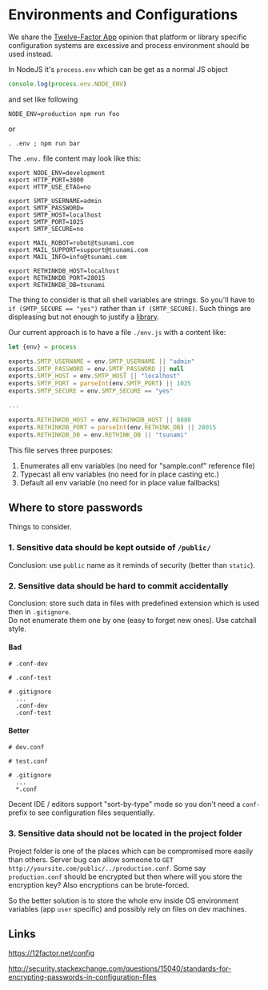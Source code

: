 # Environments and Configurations

We share the [Twelve-Factor App](https://12factor.net/config) opinion that platform or library specific configuration 
systems are excessive and process environment should be used instead.

In NodeJS it's `process.env` which can be get as a normal JS object 

```js
console.log(process.env.NODE_ENV)
```

and set like following

```
NODE_ENV=production npm run foo
```

or

```
. .env ; npm run bar
```

The `.env.` file content may look like this:

```
export NODE_ENV=development
export HTTP_PORT=3000
export HTTP_USE_ETAG=no

export SMTP_USERNAME=admin
export SMTP_PASSWORD=
export SMTP_HOST=localhost
export SMTP_PORT=1025
export SMTP_SECURE=no

export MAIL_ROBOT=robot@tsunami.com
export MAIL_SUPPORT=support@tsunami.com
export MAIL_INFO=info@tsunami.com

export RETHINKDB_HOST=localhost
export RETHINKDB_PORT=28015
export RETHINKDB_DB=tsunami
```

The thing to consider is that all shell variables are strings. 
So you'll have to `if (SMTP_SECURE == "yes")` rather than `if (SMTP_SECURE)`.
Such things are displeasing but not enough to justify a [library](https://github.com/lorenwest/node-config).

Our current approach is to have a file `./env.js` with a content like:

```js
let {env} = process

exports.SMTP_USERNAME = env.SMTP_USERNAME || "admin"
exports.SMTP_PASSWORD = env.SMTP_PASSWORD || null
exports.SMTP_HOST = env.SMTP_HOST || "localhost"
exports.SMTP_PORT = parseInt(env.SMTP_PORT) || 1025
exports.SMTP_SECURE = env.SMTP_SECURE == "yes"

...

exports.RETHINKDB_HOST = env.RETHINKDB_HOST || 8080
exports.RETHINKDB_PORT = parseInt(env.RETHINK_DB) || 28015
exports.RETHINKDB_DB = env.RETHINK_DB || "tsunami"
```

This file serves three purposes:

1. Enumerates all env variables (no need for "sample.conf" reference file)
2. Typecast all env variables (no need for in place casting etc.)
3. Default all env variable (no need for in place value fallbacks)

## Where to store passwords

Things to consider.

### 1. Sensitive data should be kept outside of `/public/`

Conclusion: use `public` name as it reminds of security (better than `static`).

### 2. Sensitive data should be hard to commit accidentally

Conclusion: store such data in files with predefined extension which is used then in `.gitignore`.<br/>
Do not enumerate them one by one (easy to forget new ones). Use catchall style.<br/>

#### Bad

```
# .conf-dev

# .conf-test

# .gitignore
  ...
  .conf-dev
  .conf-test
```

#### Better

```
# dev.conf

# test.conf

# .gitignore
  ...
  *.conf
```

Decent IDE / editors support "sort-by-type" mode so you don't need a `conf-` prefix to see configuration files sequentially.

### 3. Sensitive data should not be located in the project folder

Project folder is one of the places which can be compromised more easily than others.
Server bug can allow someone to `GET http://yoursite.com/public/../production.conf`.
Some say `production.conf` should be encrypted but then where will you store the encryption key?
Also encryptions can be brute-forced.

So the better solution is to store the whole env inside OS environment variables (app `user` specific) and 
possibly rely on files on dev machines.

## Links

https://12factor.net/config

http://security.stackexchange.com/questions/15040/standards-for-encrypting-passwords-in-configuration-files

